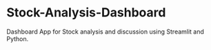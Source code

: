 # Stock-Analysis-Dashboard
Dashboard App for Stock analysis and discussion using Streamlit and Python.
